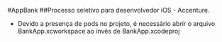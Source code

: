 #AppBank 
##Processo seletivo para desenvolvedor iOS - Accenture.

* Devido a presença de pods no projeto, é necessário abrir o arquivo BankApp.xcworkspace ao invés de BankApp.xcodeproj




